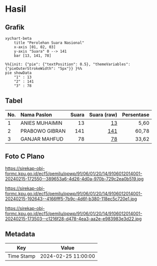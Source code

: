 # Hasil

## Grafik

```mermaid
xychart-beta
    title "Perolehan Suara Nasional"
    x-axis [01, 02, 03]
    y-axis "Suara" 0 --> 141
    bar [13, 141, 78]
```

```mermaid
%%{init: {"pie": {"textPosition": 0.5}, "themeVariables": {"pieOuterStrokeWidth": "5px"}} }%%
pie showData
    "1" : 13
    "2" : 141
    "3" : 78
```

## Tabel

| No. | Nama Paslon    | Suara | Suara (raw) | Persentase |
|:--- |:-------------- | -----:| -----------:| ----------:|
| 1   | ANIES MUHAIMIN | 13    | [13][p-1]   | 5,60       |
| 2   | PRABOWO GIBRAN | 141   | [141][p-2]  | 60,78      |
| 3   | GANJAR MAHFUD  | 78    | [78][p-3]   | 33,62      |


[p-1]: https://github.com/gigit-pemilu/pemilu-2024/blob/main/pilpres/hitung-suara/sub/91-papua/sub/06-biak-numfor/sub/01-biak-kota/sub/2014-anggraidi/sub/001-tps/sub/paslon-1.txt
[p-2]: https://github.com/gigit-pemilu/pemilu-2024/blob/main/pilpres/hitung-suara/sub/91-papua/sub/06-biak-numfor/sub/01-biak-kota/sub/2014-anggraidi/sub/001-tps/sub/paslon-2.txt
[p-3]: https://github.com/gigit-pemilu/pemilu-2024/blob/main/pilpres/hitung-suara/sub/91-papua/sub/06-biak-numfor/sub/01-biak-kota/sub/2014-anggraidi/sub/001-tps/sub/paslon-3.txt

## Foto C Plano

https://sirekap-obj-formc.kpu.go.id/ecf5/pemilu/ppwp/91/06/01/20/14/9106012014001-20240215-172550--389653a6-4d26-4d0a-970b-729c2ea0b519.jpg

https://sirekap-obj-formc.kpu.go.id/ecf5/pemilu/ppwp/91/06/01/20/14/9106012014001-20240215-192643--4166fff5-7b9c-4d6f-b380-118ec5c720e1.jpg

https://sirekap-obj-formc.kpu.go.id/ecf5/pemilu/ppwp/91/06/01/20/14/9106012014001-20240215-173503--c1216f28-d478-4ea3-aa2e-e983983e3d22.jpg


## Metadata

| Key        | Value               |
| ---------- | ------------------- |
| Time Stamp | 2024-02-25 11:00:00 |



